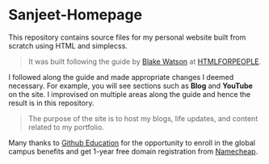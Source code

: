 # Sanjeet-Homepage
This repository contains source files for my personal website built from scratch using HTML and simplecss.

> It was built following the guide by [Blake Watson](https://github.com/blakewatson) at [HTMLFORPEOPLE](https://htmlforpeople.com).

I followed along the guide and made appropriate changes I deemed necessary. For example, you will see sections such as **Blog** and **YouTube** on the site. I improvised on multiple areas along the guide and hence the result is in this repository.

> The purpose of the site is to host my blogs, life updates, and content related to my portfolio.

Many thanks to [Github Education](https://education.github.com/) for the opportunity to enroll in the global campus benefits and get 1-year free domain registration from [Namecheap](https://nc.me/).
